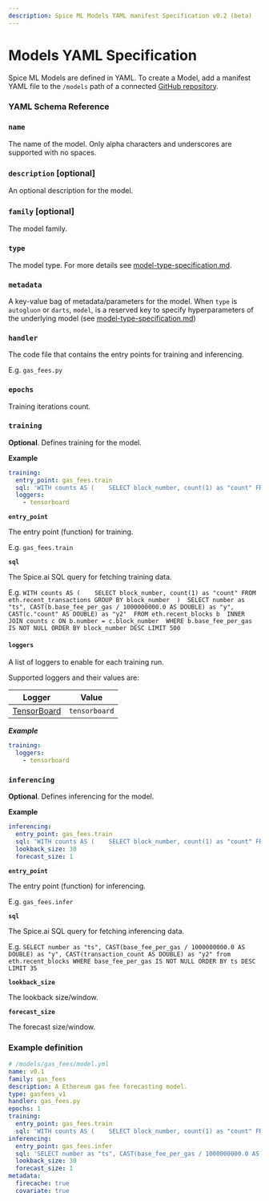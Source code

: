 ```yaml
---
description: Spice ML Models YAML manifest Specification v0.2 (beta)
---
```


# Models YAML Specification

Spice ML Models are defined in YAML. To create a Model, add a manifest YAML file to the `/models` path of a connected [GitHub repository](../../../portal/apps/connect-github-repository.md).

### **YAML Schema Reference**

### **`name`**

The name of the model. Only alpha characters and underscores are supported with no spaces.

### **`description`** \[optional]

An optional description for the model.

### **`family`** \[optional]

The model family.

### **`type`**

The model type. For more details see [model-type-specification.md](model-type-specification.md "mention").

### **`metadata`**

A key-value bag of metadata/parameters for the model. When `type` is `autogluon` or `darts`, `model`, is a reserved key to specify hyperparameters of the underlying model (see [model-type-specification.md](model-type-specification.md "mention"))

### **`handler`**

The code file that contains the entry points for training and inferencing.

E.g. `gas_fees.py`

### **`epochs`**

Training iterations count.

### `training`

**Optional**. Defines training for the model.

**Example**

```yaml
training:
  entry_point: gas_fees.train
  sql: 'WITH counts AS (    SELECT block_number, count(1) as "count" FROM eth.recent_transactions GROUP BY block_number  )  SELECT number as "ts", CAST(b.base_fee_per_gas / 1000000000.0 AS DOUBLE) as "y", CAST(c."count" AS DOUBLE) as "y2"  FROM eth.recent_blocks b  INNER JOIN counts c ON b.number = c.block_number  WHERE b.base_fee_per_gas IS NOT NULL ORDER BY block_number DESC LIMIT 500'
  loggers:
    - tensorboard
```

**`entry_point`**

The entry point (function) for training.

E.g. `gas_fees.train`

**`sql`**

The Spice.ai SQL query for fetching training data.

E.g. `WITH counts AS (    SELECT block_number, count(1) as "count" FROM eth.recent_transactions GROUP BY block_number  )  SELECT number as "ts", CAST(b.base_fee_per_gas / 1000000000.0 AS DOUBLE) as "y", CAST(c."count" AS DOUBLE) as "y2"  FROM eth.recent_blocks b  INNER JOIN counts c ON b.number = c.block_number  WHERE b.base_fee_per_gas IS NOT NULL ORDER BY block_number DESC LIMIT 500`

#### `loggers`

A list of loggers to enable for each training run.

Supported loggers and their values are:

| Logger                                                 | Value         |
| ------------------------------------------------------ | ------------- |
| [TensorBoard](https://www.tensorflow.org/tensorboard/) | `tensorboard` |

_**Example**_

```yaml
training:
  loggers:
    - tensorboard
```

### `inferencing`

**Optional**. Defines inferencing for the model.

**Example**

```yaml
inferencing:
  entry_point: gas_fees.train
  sql: 'WITH counts AS (    SELECT block_number, count(1) as "count" FROM eth.recent_transactions GROUP BY block_number  )  SELECT number as "ts", CAST(b.base_fee_per_gas / 1000000000.0 AS DOUBLE) as "y", CAST(c."count" AS DOUBLE) as "y2"  FROM eth.recent_blocks b  INNER JOIN counts c ON b.number = c.block_number  WHERE b.base_fee_per_gas IS NOT NULL ORDER BY block_number DESC LIMIT 500'
  lookback_size: 30
  forecast_size: 1
```

**`entry_point`**

The entry point (function) for inferencing.

E.g. `gas_fees.infer`

**`sql`**

The Spice.ai SQL query for fetching inferencing data.

E.g. `SELECT number as "ts", CAST(base_fee_per_gas / 1000000000.0 AS DOUBLE) as "y", CAST(transaction_count AS DOUBLE) as "y2" from eth.recent_blocks WHERE base_fee_per_gas IS NOT NULL ORDER BY ts DESC LIMIT 35`

**`lookback_size`**

The lookback size/window.

**`forecast_size`**

The forecast size/window.

### Example definition

```yaml
# /models/gas_fees/model.yml
name: v0.1
family: gas_fees
description: A Ethereum gas fee forecasting model.
type: gasfees_v1
handler: gas_fees.py
epochs: 1
training:
  entry_point: gas_fees.train
  sql: 'WITH counts AS (    SELECT block_number, count(1) as "count" FROM eth.recent_transactions GROUP BY block_number  )  SELECT number as "ts", CAST(b.base_fee_per_gas / 1000000000.0 AS DOUBLE) as "y", CAST(c."count" AS DOUBLE) as "y2"  FROM eth.recent_blocks b  INNER JOIN counts c ON b.number = c.block_number  WHERE b.base_fee_per_gas IS NOT NULL ORDER BY block_number DESC LIMIT 500'
inferencing:
  entry_point: gas_fees.infer
  sql: 'SELECT number as "ts", CAST(base_fee_per_gas / 1000000000.0 AS DOUBLE) as "y", CAST(transaction_count AS DOUBLE) as "y2" from eth.recent_blocks WHERE base_fee_per_gas IS NOT NULL ORDER BY ts DESC LIMIT 35'
  lookback_size: 30
  forecast_size: 1
metadata:
  firecache: true
  covariate: true
```
